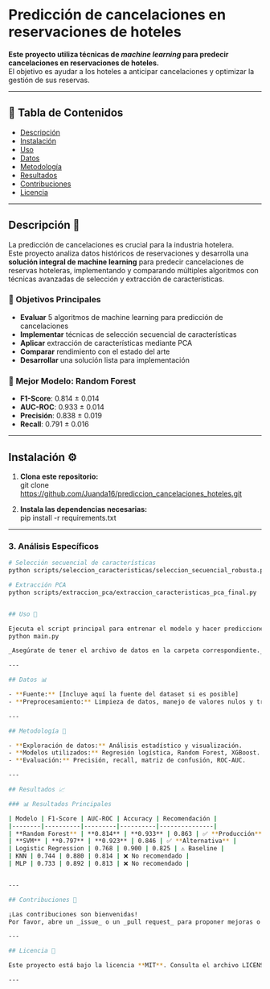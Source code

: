 # Predicción de cancelaciones en reservaciones de hoteles

**Este proyecto utiliza técnicas de _machine learning_ para predecir cancelaciones en reservaciones de hoteles.**  
El objetivo es ayudar a los hoteles a anticipar cancelaciones y optimizar la gestión de sus reservas.

---

## 📑 **Tabla de Contenidos**
- [Descripción](#descripción)
- [Instalación](#instalación)
- [Uso](#uso)
- [Datos](#datos)
- [Metodología](#metodología)
- [Resultados](#resultados)
- [Contribuciones](#contribuciones)
- [Licencia](#licencia)

---

## Descripción 📝
La predicción de cancelaciones es crucial para la industria hotelera.  
Este proyecto analiza datos históricos de reservaciones y desarrolla una **solución integral de machine learning** para predecir cancelaciones de reservas hoteleras, implementando y comparando múltiples algoritmos con técnicas avanzadas de selección y extracción de características.

### 🎯 Objetivos Principales

- **Evaluar** 5 algoritmos de machine learning para predicción de cancelaciones
- **Implementar** técnicas de selección secuencial de características
- **Aplicar** extracción de características mediante PCA
- **Comparar** rendimiento con el estado del arte
- **Desarrollar** una solución lista para implementación



### 🎯 Mejor Modelo: **Random Forest**
- **F1-Score**: 0.814 ± 0.014
- **AUC-ROC**: 0.933 ± 0.014
- **Precisión**: 0.838 ± 0.019
- **Recall**: 0.791 ± 0.016

---

## Instalación ⚙️ 

1. **Clona este repositorio:**  
   git clone https://github.com/Juanda16/prediccion_cancelaciones_hoteles.git

2. **Instala las dependencias necesarias:**  
   pip install -r requirements.txt

---

### 3. **Análisis Específicos**

```bash
# Selección secuencial de características
python scripts/seleccion_caracteristicas/seleccion_secuencial_robusta.py

# Extracción PCA
python scripts/extraccion_pca/extraccion_caracteristicas_pca_final.py


## Uso 🚀 

Ejecuta el script principal para entrenar el modelo y hacer predicciones:  
python main.py

_Asegúrate de tener el archivo de datos en la carpeta correspondiente._

---

## Datos 📊 

- **Fuente:** [Incluye aquí la fuente del dataset si es posible]
- **Preprocesamiento:** Limpieza de datos, manejo de valores nulos y transformación de variables categóricas.

---

## Metodología 🧠 

- **Exploración de datos:** Análisis estadístico y visualización.
- **Modelos utilizados:** Regresión logística, Random Forest, XGBoost.
- **Evaluación:** Precisión, recall, matriz de confusión, ROC-AUC.

---

## Resultados 📈 

### 📊 Resultados Principales

| Modelo | F1-Score | AUC-ROC | Accuracy | Recomendación |
|--------|----------|---------|----------|---------------|
| **Random Forest** | **0.814** | **0.933** | 0.863 | ✅ **Producción** |
| **SVM** | **0.797** | **0.923** | 0.846 | ✅ **Alternativa** |
| Logistic Regression | 0.768 | 0.900 | 0.825 | ⚠️ Baseline |
| KNN | 0.744 | 0.880 | 0.814 | ❌ No recomendado |
| MLP | 0.733 | 0.892 | 0.813 | ❌ No recomendado |


---

## Contribuciones 🤝 

¡Las contribuciones son bienvenidas!  
Por favor, abre un _issue_ o un _pull request_ para proponer mejoras o correcciones.

---

## Licencia 📝 

Este proyecto está bajo la licencia **MIT**. Consulta el archivo LICENSE para más información.

---
